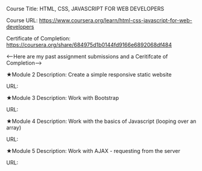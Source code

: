 Course Title: HTML, CSS, JAVASCRIPT FOR WEB DEVELOPERS

Course URL: https://www.coursera.org/learn/html-css-javascript-for-web-developers

Certificate of Completion: https://coursera.org/share/684975d1b0144fd9166e6892068df484

<--Here are my past assignment submissions and a Ceritifcate of Completion-->


★Module 2 Description: Create a simple responsive static website

URL:

★Module 3 Description: Work with Bootstrap

URL:

★Module 4 Description: Work with the basics of Javascript (looping over an array)

URL:

★Module 5 Description: Work with AJAX - requesting from the server

URL:
